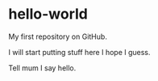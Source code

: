 # hello-world
My first repository on GitHub.

I will start putting stuff here I hope I guess.

Tell mum I say hello.
